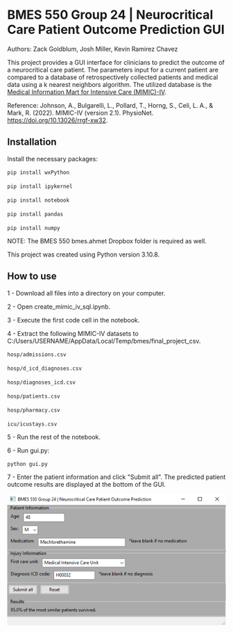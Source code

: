 # BMES 550 Group 24 | Neurocritical Care Patient Outcome Prediction GUI

Authors: Zack Goldblum, Josh Miller, Kevin Ramirez Chavez

This project provides a GUI interface for clinicians to predict the outcome of a neurocritical care patient. The parameters input for a current patient are compared to a database of retrospectively collected patients and medical data using a k nearest neighbors algorithm. The utilized database is the [Medical Information Mart for Intensive Care (MIMIC)-IV](https://physionet.org/content/mimiciv/2.1/). 

Reference: Johnson, A., Bulgarelli, L., Pollard, T., Horng, S., Celi, L. A., & Mark, R. (2022). MIMIC-IV (version 2.1). PhysioNet. https://doi.org/10.13026/rrgf-xw32.

## Installation

Install the necessary packages:

    pip install wxPython

    pip install ipykernel

    pip install notebook

    pip install pandas

    pip install numpy

NOTE: The BMES 550 bmes.ahmet Dropbox folder is required as well. 
    
This project was created using Python version 3.10.8.

## How to use

1 - Download all files into a directory on your computer. 
	
2 - Open create_mimic_iv_sql.ipynb.

3 - Execute the first code cell in the notebook.

4 - Extract the following MIMIC-IV datasets to C:/Users/USERNAME/AppData/Local/Temp/bmes/final_project_csv.

    hosp/admissions.csv
    
    hosp/d_icd_diagnoses.csv

    hosp/diagnoses_icd.csv

    hosp/patients.csv
    
    hosp/pharmacy.csv
    
    icu/icustays.csv
	
5 - Run the rest of the notebook.

6 - Run gui.py:

    python gui.py

7 - Enter the patient information and click "Submit all". The predicted patient outcome results are displayed at the bottom of the GUI.

![Neurocritical Care Patient Outcome Prediction GUI](assets/gui.png)
